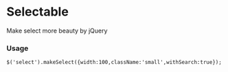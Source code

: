 # Selectable

Make select more beauty by jQuery

### Usage

```
$('select').makeSelect({width:100,className:'small',withSearch:true});
```
